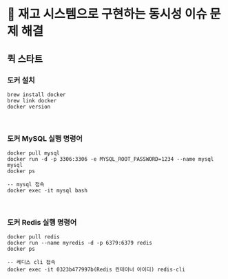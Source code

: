 # 🎁 재고 시스템으로 구현하는 동시성 이슈 문제 해결

## 퀵 스타트

### 도커 설치

```shell
brew install docker
brew link docker
docker version
```

<br>

### 도커 MySQL 실행 명령어

```shell
docker pull mysql
docker run -d -p 3306:3306 -e MYSQL_ROOT_PASSWORD=1234 --name mysql mysql 
docker ps

-- mysql 접속
docker exec -it mysql bash
```

<br>

### 도커 Redis 실행 명령어

```shell
docker pull redis
docker run --name myredis -d -p 6379:6379 redis
docker ps

-- 레디스 cli 접속
docker exec -it 0323b477997b(Redis 컨테이너 아이디) redis-cli
```

